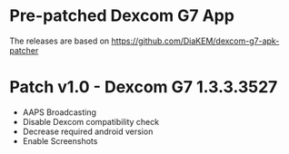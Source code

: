 # Pre-patched Dexcom G7 App

The releases are based on https://github.com/DiaKEM/dexcom-g7-apk-patcher

# Patch v1.0 - Dexcom G7 1.3.3.3527


- AAPS Broadcasting
- Disable Dexcom compatibility check
- Decrease required android version
- Enable Screenshots
